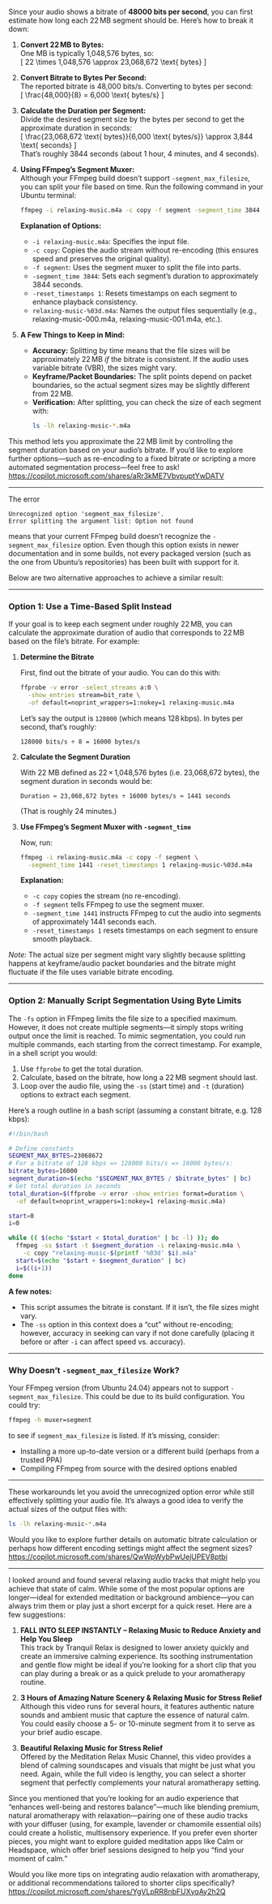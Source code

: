Since your audio shows a bitrate of **48000 bits per second**, you can first estimate how long each 22 MB segment should be. Here’s how to break it down:

1. **Convert 22 MB to Bytes:**  
   One MB is typically 1,048,576 bytes, so:  
   \[
   22 \times 1\,048\,576 \approx 23\,068\,672 \text{ bytes}
   \]

2. **Convert Bitrate to Bytes Per Second:**  
   The reported bitrate is 48,000 bits/s. Converting to bytes per second:  
   \[
   \frac{48\,000}{8} = 6\,000 \text{ bytes/s}
   \]

3. **Calculate the Duration per Segment:**  
   Divide the desired segment size by the bytes per second to get the approximate duration in seconds:  
   \[
   \frac{23\,068\,672 \text{ bytes}}{6\,000 \text{ bytes/s}} \approx 3\,844 \text{ seconds}
   \]  
   That’s roughly 3844 seconds (about 1 hour, 4 minutes, and 4 seconds).

4. **Using FFmpeg’s Segment Muxer:**  
   Although your FFmpeg build doesn’t support `-segment_max_filesize`, you can split your file based on time. Run the following command in your Ubuntu terminal:
   
   ```bash
   ffmpeg -i relaxing-music.m4a -c copy -f segment -segment_time 3844 -reset_timestamps 1 relaxing-music-%03d.m4a
   ```
   
   **Explanation of Options:**
   - `-i relaxing-music.m4a`: Specifies the input file.  
   - `-c copy`: Copies the audio stream without re-encoding (this ensures speed and preserves the original quality).  
   - `-f segment`: Uses the segment muxer to split the file into parts.  
   - `-segment_time 3844`: Sets each segment’s duration to approximately 3844 seconds.  
   - `-reset_timestamps 1`: Resets timestamps on each segment to enhance playback consistency.  
   - `relaxing-music-%03d.m4a`: Names the output files sequentially (e.g., relaxing-music-000.m4a, relaxing-music-001.m4a, etc.).

5. **A Few Things to Keep in Mind:**  
   - **Accuracy:** Splitting by time means that the file sizes will be approximately 22 MB *if* the bitrate is consistent. If the audio uses variable bitrate (VBR), the sizes might vary.  
   - **Keyframe/Packet Boundaries:** The split points depend on packet boundaries, so the actual segment sizes may be slightly different from 22 MB.
   - **Verification:** After splitting, you can check the size of each segment with:
     ```bash
     ls -lh relaxing-music-*.m4a
     ```

This method lets you approximate the 22 MB limit by controlling the segment duration based on your audio’s bitrate. If you’d like to explore further options—such as re-encoding to a fixed bitrate or scripting a more automated segmentation process—feel free to ask!  
https://copilot.microsoft.com/shares/aRr3kME7VbvpuptYwDATV

---
The error

```
Unrecognized option 'segment_max_filesize'.
Error splitting the argument list: Option not found
```

means that your current FFmpeg build doesn’t recognize the `-segment_max_filesize` option. Even though this option exists in newer documentation and in some builds, not every packaged version (such as the one from Ubuntu’s repositories) has been built with support for it.

Below are two alternative approaches to achieve a similar result:

---

### **Option 1: Use a Time-Based Split Instead**

If your goal is to keep each segment under roughly 22 MB, you can calculate the approximate duration of audio that corresponds to 22 MB based on the file’s bitrate. For example:

1. **Determine the Bitrate**

   First, find out the bitrate of your audio. You can do this with:
   
   ```bash
   ffprobe -v error -select_streams a:0 \
     -show_entries stream=bit_rate \
     -of default=noprint_wrappers=1:nokey=1 relaxing-music.m4a
   ```
   
   Let’s say the output is `128000` (which means 128 kbps). In bytes per second, that’s roughly:
   
   ```
   128000 bits/s ÷ 8 = 16000 bytes/s
   ```

2. **Calculate the Segment Duration**

   With 22 MB defined as 22 × 1,048,576 bytes (i.e. 23,068,672 bytes), the segment duration in seconds would be:
   
   ```
   Duration ≈ 23,068,672 bytes ÷ 16000 bytes/s ≈ 1441 seconds
   ```
   
   (That is roughly 24 minutes.)

3. **Use FFmpeg’s Segment Muxer with `-segment_time`**

   Now, run:
   
   ```bash
   ffmpeg -i relaxing-music.m4a -c copy -f segment \
     -segment_time 1441 -reset_timestamps 1 relaxing-music-%03d.m4a
   ```
   
   **Explanation:**
   - `-c copy` copies the stream (no re-encoding).
   - `-f segment` tells FFmpeg to use the segment muxer.
   - `-segment_time 1441` instructs FFmpeg to cut the audio into segments of approximately 1441 seconds each.
   - `-reset_timestamps 1` resets timestamps on each segment to ensure smooth playback.

*Note:* The actual size per segment might vary slightly because splitting happens at keyframe/audio packet boundaries and the bitrate might fluctuate if the file uses variable bitrate encoding.

---

### **Option 2: Manually Script Segmentation Using Byte Limits**

The `-fs` option in FFmpeg limits the file size to a specified maximum. However, it does not create multiple segments—it simply stops writing output once the limit is reached. To mimic segmentation, you could run multiple commands, each starting from the correct timestamp. For example, in a shell script you would:

1. Use `ffprobe` to get the total duration.
2. Calculate, based on the bitrate, how long a 22 MB segment should last.
3. Loop over the audio file, using the `-ss` (start time) and `-t` (duration) options to extract each segment.

Here’s a rough outline in a bash script (assuming a constant bitrate, e.g. 128 kbps):

```bash
#!/bin/bash

# Define constants
SEGMENT_MAX_BYTES=23068672
# For a bitrate of 128 kbps => 128000 bits/s => 16000 bytes/s:
bitrate_bytes=16000
segment_duration=$(echo "$SEGMENT_MAX_BYTES / $bitrate_bytes" | bc)
# Get total duration in seconds
total_duration=$(ffprobe -v error -show_entries format=duration \
  -of default=noprint_wrappers=1:nokey=1 relaxing-music.m4a)

start=0
i=0

while (( $(echo "$start < $total_duration" | bc -l) )); do
  ffmpeg -ss $start -t $segment_duration -i relaxing-music.m4a \
    -c copy "relaxing-music-$(printf '%03d' $i).m4a"
  start=$(echo "$start + $segment_duration" | bc)
  i=$((i+1))
done
```

**A few notes:**
- This script assumes the bitrate is constant. If it isn’t, the file sizes might vary.
- The `-ss` option in this context does a “cut” without re-encoding; however, accuracy in seeking can vary if not done carefully (placing it before or after `-i` can affect speed vs. accuracy).

---

### **Why Doesn’t `-segment_max_filesize` Work?**

Your FFmpeg version (from Ubuntu 24.04) appears not to support `-segment_max_filesize`. This could be due to its build configuration. You could try:
  
```bash
ffmpeg -h muxer=segment
```

to see if `segment_max_filesize` is listed. If it’s missing, consider:
- Installing a more up-to-date version or a different build (perhaps from a trusted PPA)
- Compiling FFmpeg from source with the desired options enabled

---

These workarounds let you avoid the unrecognized option error while still effectively splitting your audio file. It’s always a good idea to verify the actual sizes of the output files with:

```bash
ls -lh relaxing-music-*.m4a
```

Would you like to explore further details on automatic bitrate calculation or perhaps how different encoding settings might affect the segment sizes?  
https://copilot.microsoft.com/shares/QwWpWybPwUejUPEV8ptbi

---
I looked around and found several relaxing audio tracks that might help you achieve that state of calm. While some of the most popular options are longer—ideal for extended meditation or background ambience—you can always trim them or play just a short excerpt for a quick reset. Here are a few suggestions:

1. **FALL INTO SLEEP INSTANTLY – Relaxing Music to Reduce Anxiety and Help You Sleep**  
   This track by Tranquil Relax is designed to lower anxiety quickly and create an immersive calming experience. Its soothing instrumentation and gentle flow might be ideal if you’re looking for a short clip that you can play during a break or as a quick prelude to your aromatherapy routine. 

2. **3 Hours of Amazing Nature Scenery & Relaxing Music for Stress Relief**  
   Although this video runs for several hours, it features authentic nature sounds and ambient music that capture the essence of natural calm. You could easily choose a 5- or 10-minute segment from it to serve as your brief audio escape. 

3. **Beautiful Relaxing Music for Stress Relief**  
   Offered by the Meditation Relax Music Channel, this video provides a blend of calming soundscapes and visuals that might be just what you need. Again, while the full video is lengthy, you can select a shorter segment that perfectly complements your natural aromatherapy setting. 

Since you mentioned that you’re looking for an audio experience that “enhances well-being and restores balance”—much like blending premium, natural aromatherapy with relaxation—pairing one of these audio tracks with your diffuser (using, for example, lavender or chamomile essential oils) could create a holistic, multisensory experience. If you prefer even shorter pieces, you might want to explore guided meditation apps like Calm or Headspace, which offer brief sessions designed to help you “find your moment of calm.”

Would you like more tips on integrating audio relaxation with aromatherapy, or additional recommendations tailored to shorter clips specifically?  
https://copilot.microsoft.com/shares/YgVLpRR8nbFUXyqAy2h2Q  
